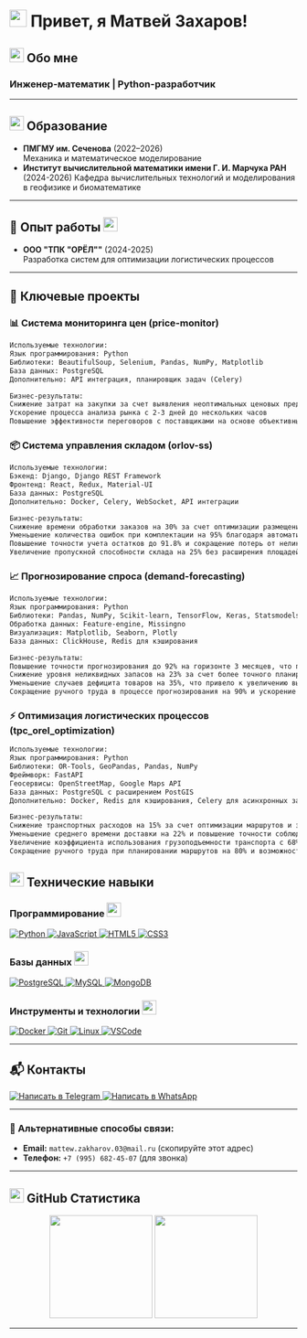 # <img src="https://media.giphy.com/media/hvRJCLFzcasrR4ia7z/giphy.gif" width="30px"> Привет, я Матвей Захаров! 

## <img src="https://media.giphy.com/media/26tn33aiTi1jkl6H6/giphy.gif" width="25"> Обо мне
### Инженер-математик | Python-разработчик 

---

## <img src="https://media.giphy.com/media/3o7aCTPPm4OHfRLSH6/giphy.gif" width="25"> Образование

- **ПМГМУ им. Сеченова** (2022–2026)  
  Механика и математическое моделирование
- **Институт вычислительной математики имени Г. И. Марчука РАН** (2024-2026)
  Кафедра вычислительных технологий и моделирования в геофизике и биоматематике
  
---

## 💼 Опыт работы <img src="https://media.giphy.com/media/3o7aCTPPm4OHfRLSH6/giphy.gif" width="25">
- **ООО "ТПК "ОРЁЛ""** (2024-2025)  
  Разработка систем для оптимизации логистических процессов
  
---

## 🔬 Ключевые проекты

### 📊 Система мониторинга цен (price-monitor)
```markdown
Используемые технологии:
Язык программирования: Python
Библиотеки: BeautifulSoup, Selenium, Pandas, NumPy, Matplotlib
База данных: PostgreSQL
Дополнительно: API интеграция, планировщик задач (Celery)

Бизнес-результаты:
Снижение затрат на закупки за счет выявления неоптимальных ценовых предложений на 12%
Ускорение процесса анализа рынка с 2-3 дней до нескольких часов
Повышение эффективности переговоров с поставщиками на основе объективных данных

```

### 📦 Система управления складом (orlov-ss)
```markdown
Используемые технологии:
Бэкенд: Django, Django REST Framework
Фронтенд: React, Redux, Material-UI
База данных: PostgreSQL
Дополнительно: Docker, Celery, WebSocket, API интеграции

Бизнес-результаты:
Снижение времени обработки заказов на 30% за счет оптимизации размещения товаров
Уменьшение количества ошибок при комплектации на 95% благодаря автоматизации идентификации
Повышение точности учета остатков до 91.8% и сокращение потерь от неликвидов на 18%
Увеличение пропускной способности склада на 25% без расширения площадей

```

### 📈 Прогнозирование спроса (demand-forecasting)
```markdown
Используемые технологии:
Язык программирования: Python
Библиотеки: Pandas, NumPy, Scikit-learn, TensorFlow, Keras, Statsmodels, Prophet
Обработка данных: Feature-engine, Missingno
Визуализация: Matplotlib, Seaborn, Plotly
База данных: ClickHouse, Redis для кэширования

Бизнес-результаты:
Повышение точности прогнозирования до 92% на горизонте 3 месяцев, что превышает отраслевые стандарты
Снижение уровня неликвидных запасов на 23% за счет более точного планирования закупок
Уменьшение случаев дефицита товаров на 35%, что привело к увеличению выручки на 8%
Сокращение ручного труда в процессе прогнозирования на 90% и ускорение формирования планов закупок с 5 дней до 4 часов

```

### ⚡ Оптимизация логистических процессов (tpc_orel_optimization)
```markdown
Используемые технологии:
Язык программирования: Python
Библиотеки: OR-Tools, GeoPandas, Pandas, NumPy
Фреймворк: FastAPI
Геосервисы: OpenStreetMap, Google Maps API
База данных: PostgreSQL с расширением PostGIS
Дополнительно: Docker, Redis для кэширования, Celery для асинхронных задач

Бизнес-результаты:
Снижение транспортных расходов на 15% за счет оптимизации маршрутов и загрузки транспорта
Уменьшение среднего времени доставки на 22% и повышение точности соблюдения графика до 96%
Увеличение коэффициента использования грузоподъемности транспорта с 68% до 89%
Сокращение ручного труда при планировании маршрутов на 80% и возможность обработки в 3 раза большего количества заказов в день

```

## <img src="https://media.giphy.com/media/26tn33aiTi1jkl6H6/giphy.gif" width="25"> Технические навыки

### Программирование <img src="https://media.giphy.com/media/L1R1tvI9svkIWwpVYr/giphy.gif" width="25">
<div>
<a href="https://www.python.org" target="_blank">
<img src="https://img.shields.io/badge/Python-3776AB?style=for-the-badge&logo=python&logoColor=white" alt="Python" />
</a>
<a href="https://developer.mozilla.org/ru/docs/Web/JavaScript" target="_blank">
<img src="https://img.shields.io/badge/JavaScript-F7DF1E?style=for-the-badge&logo=javascript&logoColor=black" alt="JavaScript" />
</a>
<a href="https://developer.mozilla.org/ru/docs/Web/HTML" target="_blank">
<img src="https://img.shields.io/badge/HTML5-E34F26?style=for-the-badge&logo=html5&logoColor=white" alt="HTML5" />
</a>
<a href="https://developer.mozilla.org/ru/docs/Web/CSS" target="_blank">
<img src="https://img.shields.io/badge/CSS3-1572B6?style=for-the-badge&logo=css3&logoColor=white" alt="CSS3" />
</a>
</div>

### Базы данных <img src="https://media.giphy.com/media/26tn33aiTi1jkl6H6/giphy.gif" width="25">
<div>
<a href="https://www.postgresql.org" target="_blank">
<img src="https://img.shields.io/badge/PostgreSQL-336791?style=for-the-badge&logo=postgresql&logoColor=white" alt="PostgreSQL" />
</a>
<a href="https://www.mysql.com" target="_blank">
<img src="https://img.shields.io/badge/MySQL-4479A1?style=for-the-badge&logo=mysql&logoColor=white" alt="MySQL" />
</a>
<a href="https://www.mongodb.com" target="_blank">
<img src="https://img.shields.io/badge/MongoDB-47A248?style=for-the-badge&logo=mongodb&logoColor=white" alt="MongoDB" />
</a>
</div>

### Инструменты и технологии <img src="https://media.giphy.com/media/3o7aD2saalBwwftBIY/giphy.gif" width="25">
<div>
<a href="https://www.docker.com" target="_blank">
<img src="https://img.shields.io/badge/Docker-2496ED?style=for-the-badge&logo=docker&logoColor=white" alt="Docker" />
</a>
<a href="https://git-scm.com" target="_blank">
<img src="https://img.shields.io/badge/Git-F05032?style=for-the-badge&logo=git&logoColor=white" alt="Git" />
</a>
<a href="https://www.linux.org" target="_blank">
<img src="https://img.shields.io/badge/Linux-FCC624?style=for-the-badge&logo=linux&logoColor=black" alt="Linux" />
</a>
<a href="https://code.visualstudio.com" target="_blank">
<img src="https://img.shields.io/badge/VSCode-007ACC?style=for-the-badge&logo=visual-studio-code&logoColor=white" alt="VSCode" />
</a>
</div>

---

## 📬 Контакты
<div>  
  <!-- Telegram -->
  <a href="https://t.me/vzgladov">
    <img src="https://img.shields.io/badge/Telegram-2CA5E0?style=for-the-badge&logo=telegram&logoColor=white" alt="Написать в Telegram" />
  </a>
  
  <!-- WhatsApp -->
  <a href="https://wa.me/79956824507">
    <img src="https://img.shields.io/badge/WhatsApp-25D366?style=for-the-badge&logo=whatsapp&logoColor=white" alt="Написать в WhatsApp" />
  </a>
</div>

---

### 📧 Альтернативные способы связи:
- **Email:** `mattew.zakharov.03@mail.ru` (скопируйте этот адрес)
- **Телефон:** `+7 (995) 682-45-07` (для звонка)
  
---

## <img src="https://media.giphy.com/media/3o7aCTPPm4OHfRLSH6/giphy.gif" width="25"> GitHub Статистика
<div align="center">
  <img height="180em" src="https://github-readme-stats.vercel.app/api?username=motylek25&show_icons=true&theme=radical&include_all_commits=true&count_private=true"/>
  <img height="180em" src="https://github-readme-stats.vercel.app/api/top-langs/?username=motylek25&layout=compact&langs_count=8&theme=radical"/>
</div>

---

<div align="center">
  <img src="https://komarev.com/ghpvc/?username=motylek25&style=flat-square&color=blue" alt=""/>
</div>
